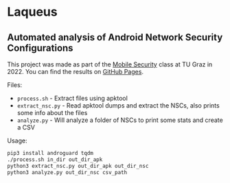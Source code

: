 # Laqueus

## Automated analysis of Android Network Security Configurations

This project was made as part of the [Mobile Security](https://www.iaik.tugraz.at/course/mobile-security-705012-sommersemester-2022/) class at TU Graz in 2022. You can find the results on [GitHub Pages](https://craftbyte.github.io/laqueus/).

Files:

 - `process.sh` - Extract files using apktool
 - `extract_nsc.py` - Read apktool dumps and extract the NSCs, also prints some info about the files
 - `analyze.py` - Will analyze a folder of NSCs to print some stats and create a CSV

Usage:

```bash
pip3 install androguard tqdm
./process.sh in_dir out_dir_apk
python3 extract_nsc.py out_dir_apk out_dir_nsc
python3 analyze.py out_dir_nsc csv_path
```
